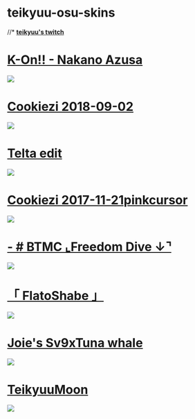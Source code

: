
# teikyuu-osu-skins

//* [**teikyuu's twitch**](https://www.twitch.tv/teikyuuuu)

# [K-On!! - Nakano Azusa](https://tkym.s-ul.eu/szS5aRpF)
![](https://imgur.com/lg8GlhR.png)

# [Cookiezi 2018-09-02](https://circle-people.com/wp-content/Skins/Cookiezi/Cookiezi%2033%202018-09-02.osk)
![](https://osu.ppy.sh/ss/12217212)

# [Telta edit](https://drive.google.com/file/d/1qQ3JQY3jyEBPI1pn-AOkW5YisbNGg-6L/view)
![](https://imgur.com/2dAhcG6.png)

# [Cookiezi 2017-11-21pinkcursor](https://circle-people.com/wp-content/Skins/Cookiezi/Cookiezi%2026%202017-11-21%20pinkcursor.osk)
![](https://shigeskinss.s-ul.eu/vo4irF0e)

# [- # BTMC   ⌞Freedom Dive  ↓⌝](https://docs.google.com/document/d/1cdNRONhdA9xbKrpChrBhF9B8AezwhAnhfMtxeIVhmWk/edit)
![](https://imgur.com/Kc1Mlhe.png)

# [「 FlatoShabe 」](https://drive.google.com/file/d/10QJA8TIqlMuoDvi0v6pV0b_0sAY_EKgR/view)
![](https://imgur.com/tgNJMqU.png)

# [Joie's Sv9xTuna whale](https://vxc.s-ul.eu/SyY9X9YH)
![](https://imgur.com/dR9ELiy.png)

# [TeikyuuMoon](https://tkym.s-ul.eu/XB2tLefd)
![](https://imgur.com/qpSQc0C.png)
